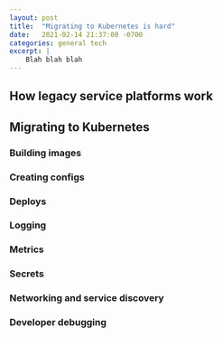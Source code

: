 ```yaml
---
layout: post
title:  "Migrating to Kubernetes is hard"
date:   2021-02-14 21:37:00 -0700
categories: general tech
excerpt: |
    Blah blah blah
---
```


## How legacy service platforms work

## Migrating to Kubernetes

### Building images

### Creating configs

### Deploys

### Logging

### Metrics

### Secrets

### Networking and service discovery

### Developer debugging
